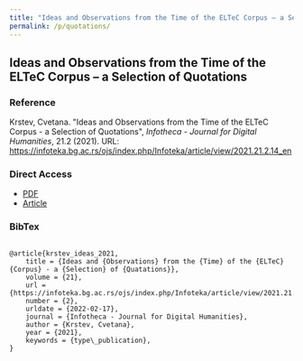 ```yaml
---
title: "Ideas and Observations from the Time of the ELTeC Corpus – a Selection of Quotations"
permalink: /p/quotations/
---
```


<meta name="citation_title" content="Ideas and Observations from the Time of the ELTeC Corpus – a Selection of Quotations">
<meta name="citation_author" content="Cvetana Krstev">
<meta name="citation_publication_date" content="2021">
<meta name="citation_journal_name" content="Infotheca - Journal for Digital Humanities">
<meta name="citattion_journal_issue" content="21.2">

## Ideas and Observations from the Time of the ELTeC Corpus – a Selection of Quotations

### Reference

Krstev, Cvetana. "Ideas and Observations from the Time of the ELTeC Corpus - a Selection of Quotations", _Infotheca - Journal for Digital Humanities_, 21.2 (2021). URL: https://infoteka.bg.ac.rs/ojs/index.php/Infoteka/article/view/2021.21.2.14_en

### Direct Access

- [PDF](https://github.com/distantreading/compendium/blob/main/f/quotations.pdf)
- [Article](https://infoteka.bg.ac.rs/ojs/index.php/Infoteka/article/view/2021.21.2.14_en/258)

### BibTex

```

@article{krstev_ideas_2021,
	title = {Ideas and {Observations} from the {Time} of the {ELTeC} {Corpus} - a {Selection} of {Quatations}},
	volume = {21},
	url = {https://infoteka.bg.ac.rs/ojs/index.php/Infoteka/article/view/2021.21.2.14_en},
	number = {2},
	urldate = {2022-02-17},
	journal = {Infotheca - Journal for Digital Humanities},
	author = {Krstev, Cvetana},
	year = {2021},
	keywords = {type\_publication},
}

```

<span class='Z3988' title='url_ver=Z39.88-2004&amp;ctx_ver=Z39.88-2004&amp;rfr_id=info%3Asid%2Fzotero.org%3A2&amp;rft_val_fmt=info%3Aofi%2Ffmt%3Akev%3Amtx%3Ajournal&amp;rft.genre=article&amp;rft.atitle=Ideas%20and%20Observations%20from%20the%20Time%20of%20the%20ELTeC%20Corpus%20-%20a%20Selection%20of%20Quatations&amp;rft.jtitle=Infotheca%20-%20Journal%20for%20Digital%20Humanities&amp;rft.volume=21&amp;rft.issue=2&amp;rft.aufirst=Cvetana&amp;rft.aulast=Krstev&amp;rft.au=Cvetana%20Krstev&amp;rft.date=2021'></span>
